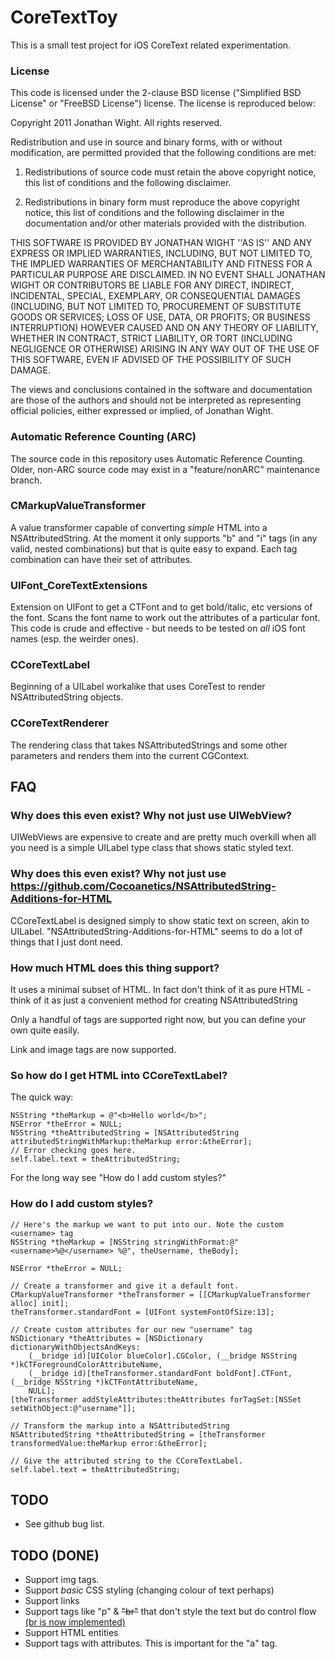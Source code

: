 # CoreTextToy

This is a small test project for iOS CoreText related experimentation.

### License

This code is licensed under the 2-clause BSD license ("Simplified BSD License" or "FreeBSD License") license. The license is reproduced below:

Copyright 2011 Jonathan Wight. All rights reserved.

Redistribution and use in source and binary forms, with or without modification, are
permitted provided that the following conditions are met:

   1. Redistributions of source code must retain the above copyright notice, this list of
      conditions and the following disclaimer.

   2. Redistributions in binary form must reproduce the above copyright notice, this list
      of conditions and the following disclaimer in the documentation and/or other materials
      provided with the distribution.

THIS SOFTWARE IS PROVIDED BY JONATHAN WIGHT ''AS IS'' AND ANY EXPRESS OR IMPLIED
WARRANTIES, INCLUDING, BUT NOT LIMITED TO, THE IMPLIED WARRANTIES OF MERCHANTABILITY AND
FITNESS FOR A PARTICULAR PURPOSE ARE DISCLAIMED. IN NO EVENT SHALL JONATHAN WIGHT OR
CONTRIBUTORS BE LIABLE FOR ANY DIRECT, INDIRECT, INCIDENTAL, SPECIAL, EXEMPLARY, OR
CONSEQUENTIAL DAMAGES (INCLUDING, BUT NOT LIMITED TO, PROCUREMENT OF SUBSTITUTE GOODS OR
SERVICES; LOSS OF USE, DATA, OR PROFITS; OR BUSINESS INTERRUPTION) HOWEVER CAUSED AND ON
ANY THEORY OF LIABILITY, WHETHER IN CONTRACT, STRICT LIABILITY, OR TORT (INCLUDING
NEGLIGENCE OR OTHERWISE) ARISING IN ANY WAY OUT OF THE USE OF THIS SOFTWARE, EVEN IF
ADVISED OF THE POSSIBILITY OF SUCH DAMAGE.

The views and conclusions contained in the software and documentation are those of the
authors and should not be interpreted as representing official policies, either expressed
or implied, of Jonathan Wight.

### Automatic Reference Counting (ARC)

The source code in this repository uses Automatic Reference Counting. Older, non-ARC source code may exist in a "feature/nonARC" maintenance branch.

### CMarkupValueTransformer

A value transformer capable of converting _simple_ HTML into a NSAttributedString.
At the moment it only supports "b" and "i" tags (in any valid, nested combinations) but that is quite easy to expand. Each tag combination can have their set of attributes.

### UIFont_CoreTextExtensions

Extension on UIFont to get a CTFont and to get bold/italic, etc versions of the font. Scans the font name to work out the attributes of a particular font. This code is crude and effective - but needs to be tested on _all_ iOS font names (esp. the weirder ones).

### CCoreTextLabel

Beginning of a UILabel workalike that uses CoreTest to render NSAttributedString objects.

### CCoreTextRenderer

The rendering class that takes NSAttributedStrings and some other parameters and renders them into the current CGContext.

## FAQ

### Why does this even exist? Why not just use UIWebView?

UIWebViews are expensive to create and are pretty much overkill when all you need is a simple UILabel type class that shows static styled text.

### Why does this even exist? Why not just use https://github.com/Cocoanetics/NSAttributedString-Additions-for-HTML

CCoreTextLabel is designed simply to show static text on screen, akin to UILabel. "NSAttributedString-Additions-for-HTML" seems to do a lot of things that I just dont need.

### How much HTML does this thing support?

It uses a minimal subset of HTML. In fact don't think of it as pure HTML - think of it as just a convenient method for creating NSAttributedString

Only a handful of tags are supported right now, but you can define your own quite easily.

Link and image tags are now supported.

### So how do I get HTML into CCoreTextLabel?

The quick way:

    NSString *theMarkup = @"<b>Hello world</b>";
    NSError *theError = NULL;
    NSString *theAttributedString = [NSAttributedString attributedStringWithMarkup:theMarkup error:&theError];
    // Error checking goes here.
    self.label.text = theAttributedString;

For the long way see "How do I add custom styles?"

### How do I add custom styles?

    // Here's the markup we want to put into our. Note the custom <username> tag
    NSString *theMarkup = [NSString stringWithFormat:@"<username>%@</username> %@", theUsername, theBody];

    NSError *theError = NULL;

    // Create a transformer and give it a default font.
    CMarkupValueTransformer *theTransformer = [[CMarkupValueTransformer alloc] init];
    theTransformer.standardFont = [UIFont systemFontOfSize:13];

    // Create custom attributes for our new "username" tag
    NSDictionary *theAttributes = [NSDictionary dictionaryWithObjectsAndKeys:
        (__bridge id)[UIColor blueColor].CGColor, (__bridge NSString *)kCTForegroundColorAttributeName,
        (__bridge id)[theTransformer.standardFont boldFont].CTFont, (__bridge NSString *)kCTFontAttributeName,
        NULL];
    [theTransformer addStyleAttributes:theAttributes forTagSet:[NSSet setWithObject:@"username"]];

    // Transform the markup into a NSAttributedString
    NSAttributedString *theAttributedString = [theTransformer transformedValue:theMarkup error:&theError];

    // Give the attributed string to the CCoreTextLabel.
    self.label.text = theAttributedString;

## TODO

* See github bug list.

## TODO (DONE)

* Support img tags.
* Support _basic_ CSS styling (changing colour of text perhaps)
* Support links
* Support tags like "p" & <s>"br"</s> that don't style the text but do control flow <ins>(br is now implemented)</ins>
* Support HTML entities
* Support tags with attributes. This is important for the "a" tag.

